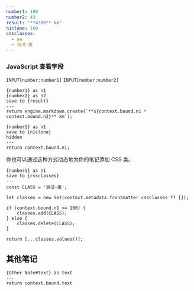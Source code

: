 ```yaml
---
number1: 100
number2: 43
result: "**4300** km"
n1clone: 100
cssclasses:
  - aa
  - 测试-类
---
```


### JavaScript 查看字段

`INPUT[number:number1]`
`INPUT[number:number2]`

```meta-bind-js-view
{number1} as n1
{number2} as n2
save to {result}
---
return engine.markdown.create(`**${context.bound.n1 * context.bound.n2}** km`);
```

```meta-bind-js-view
{number1} as n1
save to {n1clone}
hidden
---
return context.bound.n1;
```

你也可以通过这种方式动态地为你的笔记添加 CSS 类。

```meta-bind-js-view
{number1} as n1
save to {cssclasses}
---
const CLASS = '测试-类';

let classes = new Set(context.metadata.frontmatter.cssclasses ?? []);

if (context.bound.n1 >= 100) {
    classes.add(CLASS);
} else {
    classes.delete(CLASS);
}

return [...classes.values()];
```

## 其他笔记

```meta-bind-js-view
{Other Note#text} as text
---
return context.bound.text
```
